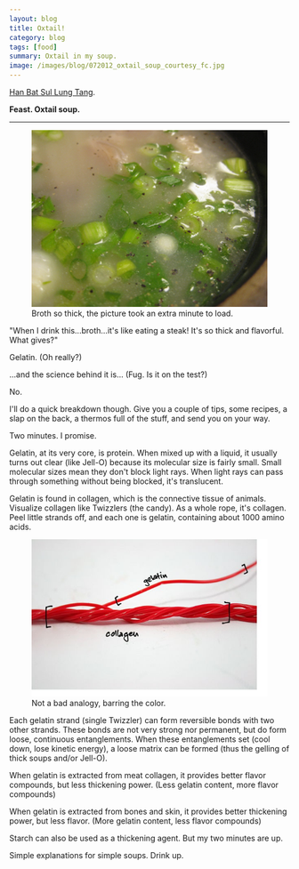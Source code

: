 ```yaml
---
layout: blog
title: Oxtail!
category: blog
tags: [food]  
summary: Oxtail in my soup.
image: /images/blog/072012_oxtail_soup_courtesy_fc.jpg
---
```


[Han Bat Sul Lung Tang](http://www.yelp.com/biz/han-bat-sul-lung-tang-los-angeles).

**Feast. Oxtail soup.**

---

<figure>
    <img src="/images/blog/072012_oxtail_soup_courtesy_fc.jpg"></img>
    <figcaption>Broth so thick, the picture took an extra minute to load.</figcaption>
</figure>

"When I drink this...broth...it's like eating a steak! It's so thick and flavorful. What gives?"

Gelatin. (Oh really?)

...and the science behind it is... (Fug. Is it on the test?)

No.

I'll do a quick breakdown though. Give you a couple of tips, some recipes, a slap on the back, a thermos full of the stuff, and send you on your way.

Two minutes. I promise.

Gelatin, at its very core, is protein. When mixed up with a liquid, it usually turns out clear (like Jell-O) because its molecular size is fairly small. Small molecular sizes mean they don't block light rays. When light rays can pass through something without being blocked, it's translucent.

Gelatin is found in collagen, which is the connective tissue of animals. Visualize collagen like Twizzlers (the candy). As a whole rope, it's collagen. Peel little strands off, and each one is gelatin, containing about 1000 amino acids.

<figure>
    <img src="/images/blog/101312_twizzlers_courtesy_wikihow.jpg"></img>
    <figcaption>Not a bad analogy, barring the color.</figcaption>
</figure>

Each gelatin strand (single Twizzler) can form reversible bonds with two other strands. These bonds are not very strong nor permanent, but do form loose, continuous entanglements. When these entanglements set (cool down, lose kinetic energy), a loose matrix can be formed (thus the gelling of thick soups and/or Jell-O).

When gelatin is extracted from meat collagen, it provides better flavor compounds, but less thickening power. (Less gelatin content, more flavor compounds)

When gelatin is extracted from bones and skin, it provides better thickening power, but less flavor. (More gelatin content, less flavor compounds)

Starch can also be used as a thickening agent. But my two minutes are up.

Simple explanations for simple soups. Drink up.
